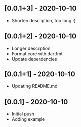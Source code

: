 ## [0.0.1+3] - 2020-10-10

* Shorten description, too long :)

## [0.0.1+2] - 2020-10-10

* Longer description
* Format core with dartfmt
* Update dependencies

## [0.0.1+1] - 2020-10-10

* Updating README.md

## [0.0.1] - 2020-10-10

* Initial push
* Adding example

